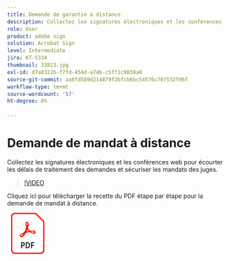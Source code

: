 ```yaml
---
title: Demande de garantie à distance
description: Collectez les signatures électroniques et les conférences web pour écourter les délais de traitement des demandes et sécuriser les mandats des juges
role: User
product: adobe sign
solution: Acrobat Sign
level: Intermediate
jira: KT-5334
thumbnail: 33813.jpg
exl-id: d7a8322b-f7fd-454d-a74b-c5ff1c9839a8
source-git-commit: aa8fd589d214879f2bfcb6bc54576c707532fd6f
workflow-type: tm+mt
source-wordcount: '57'
ht-degree: 0%

---
```


# Demande de mandat à distance

Collectez les signatures électroniques et les conférences web pour écourter les délais de traitement des demandes et sécuriser les mandats des juges.

>[!VIDEO](https://video.tv.adobe.com/v/33813?quality=12&learn=on&hidetitle=true)

Cliquez ici pour télécharger la recette du PDF étape par étape pour la demande de mandat à distance.

[![Télécharger la recette du PDF](../assets/acrobat_PDF_96.png)](../assets/UseCaseRecipe-EN-Remote-Warrant-Request.pdf)
